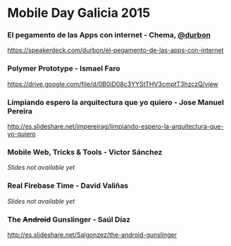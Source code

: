 # Mobile Day Galicia 2015

### El pegamento de las Apps con internet - Chema, [@durbon](https://twitter.com/durbon)
https://speakerdeck.com/durbon/el-pegamento-de-las-apps-con-internet

### Polymer Prototype - Ismael Faro
https://drive.google.com/file/d/0B0iD08c3YYStTHV3cmptT3hzczQ/view

### Limpiando espero la arquitectura que yo quiero - Jose Manuel Pereira
http://es.slideshare.net/jmpereirag/limpiando-espero-la-arquitectura-que-yo-quiero

### Mobile Web, Tricks & Tools - Victor Sánchez
_Slides not available yet_

### Real Firebase Time - David Valiñas
_Slides not available yet_

### The ~~Android~~ Gunslinger - Saúl Díaz
http://es.slideshare.net/Salgonzez/the-android-gunslinger

